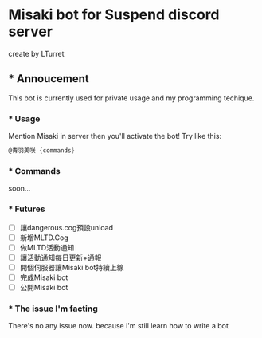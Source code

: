 # Misaki bot for Suspend discord server

create by LTurret

## * Annoucement

This bot is currently used for private usage and my programming techique.

### * Usage

Mention Misaki in server then you'll activate the bot!
Try like this:

```cs
@青羽美咲 {commands}
```

### * Commands

soon...

### * Futures

- [ ] 讓dangerous.cog預設unload
- [ ] 新增MLTD.Cog
- [ ] 做MLTD活動通知
- [ ] 讓活動通知每日更新+通報
- [ ] 開個伺服器讓Misaki bot持續上線
- [ ] 完成Misaki bot
- [ ] 公開Misaki bot

### * The issue I'm facting

There's no any issue now.
because i'm still learn how to write a bot
